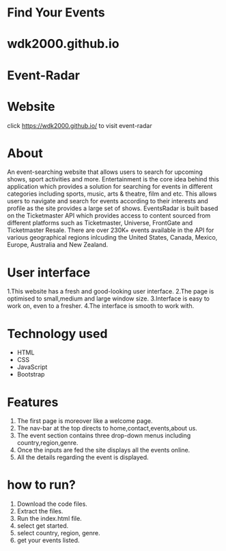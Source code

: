 # Find Your Events
# wdk2000.github.io
# Event-Radar
# Website
click https://wdk2000.github.io/ to visit event-radar
# About
An event-searching website that allows users to search for upcoming shows, sport activities and more. Entertainment is the core idea behind this application which provides a solution for searching for events in different categories including sports, music, arts & theatre, film and etc. This allows users to navigate and search for events according to their interests and profile as the site provides a large set of shows. EventsRadar is built based on the Ticketmaster API which provides access to content sourced from different platforms such as Ticketmaster, Universe, FrontGate and Ticketmaster Resale. There are over 230K+ events available in the API for various geographical regions inlcuding the United States, Canada, Mexico, Europe, Australia and New Zealand.
  
# User interface
1.This website has a fresh and good-looking user interface.
2.The page is optimised to small,medium and large window size.
3.Interface is easy to work on, even to a fresher.
4.The interface is smooth to work with.

# Technology used
* HTML
* CSS
* JavaScript
* Bootstrap

# Features
1. The first page is moreover like a welcome page.
2. The nav-bar at the top directs to home,contact,events,about us.
3. The event section contains three drop-down menus including country,region,genre.
4. Once the inputs are fed the site displays all the events online.
5. All the details regarding the event is displayed.

# how to run?
1. Download the code files.
2. Extract the files.
3. Run the index.html file.
4. select get started.
5. select country, region, genre.
6. get your events listed.

